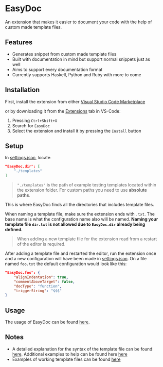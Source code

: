# EasyDoc

An extension that makes it easier to document your code with the help of custom made template files.

## Features

* Generates snippet from custom made template files
* Built with documentation in mind but support normal snippets just as well
* Aims to support every documentation format
* Currently supports Haskell, Python and Ruby with more to come

## Installation

First, install the extension from either [Visual Studio Code Marketplace](https://marketplace.visualstudio.com/items?itemName=Torphage.easydoc)

or by downloading it from the [Extensions]() tab in VS-Code:

1. Pressing `Ctrl+Shift+X`
2. Search for `EasyDoc`
3. Select the extension and install it by pressing the `Install` button

## Setup

In [settings.json](/.vscode/settings.json), locate:

```JSON
"EasyDoc.dir": [
    "./templates"
]
```

> `"./templates"` is the path of example testing templates located within the extension folder. For custom paths you need to use **absolute paths**.

This is where EasyDoc finds all the directories that includes template files.

When naming a template file, make sure the extension ends with `.txt`. The base name is what the configuration name also will be named. **Naming your template file `dir.txt` is not allowed due to `EasyDoc.dir` already being defined**.

> When adding a new template file for the extension read from a restart of the editor is required.

After adding a template file and restarted the editor, run the extension once and a new configuration will have been made in [settings.json](/.vscode/settings.json). On a file named `foo.txt` the default configuration would look like this:


```JSON
"EasyDoc.foo": {
    "alignIndentation": true,
    "commentAboveTarget": false,
    "docType": "function",
    "triggerString": "$$$"
}
```

## Usage

The usage of EasyDoc can be found [here](https://github.com/Torphage/EasyDoc/wiki/usage).

## Notes

* A detailed explanation for the syntax of the template file can be found [here](https://github.com/Torphage/EasyDoc/wiki/Template-Syntax). Additional examples to help can be found here [here](https://github.com/Torphage/EasyDoc/wiki/Simple-Syntax-Explanation)
* Examples of working template files can be found [here](https://github.com/Torphage/EasyDoc/wiki/Template-Examples)

